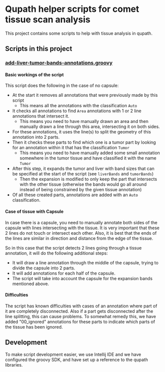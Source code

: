 # Qupath helper scripts for comet tissue scan analysis
This project contains some scripts to help with tissue analysis in qupath.

## Scripts in this project
### [add-liver-tumor-bands-annotations.groovy](add-liver-tumor-bands-annotations.groovy)

#### Basic workings of the script
This script does the following in the case of no capsule:
- At the start it removes all annotations that were previously made by this script
    - This means all the annotations with the classification `Auto`
- It checks all annotations to find `Area` annotations with 1 or 2 line annotations that intersect it.
    - This means you need to have manually drawn an area and then manually drawn a line through this area, intersecting it on both sides.
- For these annotations, it uses the line(s) to split the geometry of this annotation into 2 parts.
- Then it checks these parts to find which one is a tumor part by looking for an annotation within it that has the classification `Tumor`
    - This means you need to have manually added some small annotation somewhere in the tumor tissue and have classified it with the name `Tumor`
- After this step, it expands the tumor and liver with band sizes that can be specified at the start of the script (see `liverBands` and `tumorBands`)
    - Then the expansion is modified to only keep the part that intersects with the other tissue (otherwise the bands would go all around instead of being constrained by the given tissue annotation)
- Of all these created parts, annotations are added with an `Auto` classification.

#### Case of tissue with Capsule
In case there is a capsule, you need to manually annotate both sides of the capsule with lines intersecting with the tissue.
It is very important that these 2 lines do not touch or intersect each other. Also, it is best that the ends of the lines are similar in direction and distance from the edge of the tissue.

So in this case that the script detects 2 lines going through a tissue annotation, it will do the following additional steps:
- It will draw a line annotation through the middle of the capsule, trying to divide the capsule into 2 parts.
- It will add annotations for each half of the capsule.
- The script will take into account the capsule for the expansion bands mentioned above.

#### Difficulties
The script has known difficulties with cases of an annotation where part of it are completely disconnected. Also if a part gets disconnected after the line splitting, this can cause problems.
To somewhat remedy this, we have added "00_ignored" annotations for these parts to indicate which parts of the tissue has been ignored.

## Development
To make script development easier, we use Intellij IDE and we have configured the groovy SDK, and have set up a reference to the qupath libraries.